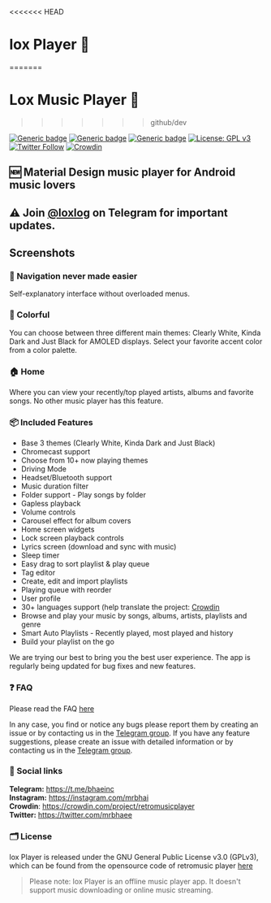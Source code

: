 <<<<<<< HEAD
# lox Player 🎵
=======
# Lox Music Player 🎵
>>>>>>> github/dev

[![Generic badge](https://img.shields.io/badge/Platform-Android-green.svg)](https://github.com/MrChota/Lox)
[![Generic badge](https://img.shields.io/badge/minSdkVersion-21-green.svg)](https://github.com/MrChota/Lox)
[![Generic badge](https://img.shields.io/badge/Download-Google_Play-green.svg)](https://play.google.com/store/apps/details?id=com.caren.music&hl=en_IN)
[![License: GPL v3](https://img.shields.io/badge/License-GPL%20v3-blue.svg)](https://github.com/MrChota/Lox/blob/master/LICENSE.md)
[![Twitter Follow](https://img.shields.io/twitter/follow/retromusicapp?style=social)](https://twitter.com/mrbhaee)
[![Crowdin](https://badges.crowdin.net/retromusicplayer/localized.svg)](https://crowdin.com/project/retromusicplayer)

## 🆕 Material Design music player for Android music lovers 

## ⚠ Join [@loxlog](https://t.me/bhaeinc) on Telegram for important updates.

## Screenshots

### 🧭 Navigation never made easier 
Self-explanatory interface without overloaded menus.

### 🎨 Colorful
You can choose between three different main themes: Clearly White, Kinda
Dark and Just Black for AMOLED displays. Select your favorite accent
color from a color palette.

### 🏠 Home
Where you can view your recently/top played artists, albums and
favorite songs. No other music player has this feature.

### 📦 Included Features
-  Base 3 themes (Clearly White, Kinda Dark and Just Black)
-  Chromecast support
-  Choose from 10+ now playing themes
-  Driving Mode
-  Headset/Bluetooth support
-  Music duration filter
-  Folder support - Play songs by folder
-  Gapless playback
-  Volume controls
-  Carousel effect for album covers
-  Home screen widgets
-  Lock screen playback controls
-  Lyrics screen (download and sync with music)
-  Sleep timer
-  Easy drag to sort playlist & play queue
-  Tag editor
-  Create, edit and import playlists
-  Playing queue with reorder
-  User profile
-  30+ languages support (help translate the project: [Crowdin](https://crowdin.com/project/retromusicplayer)
-  Browse and play your music by songs, albums, artists, playlists and
  genre
-  Smart Auto Playlists - Recently played, most played and history
-  Build your playlist on the go


We are trying our best to bring you the best user experience. The app is regularly being updated for bug fixes and new features.

### ❓ FAQ
Please read the FAQ [here](https://retromusic.app/faq.html)

In any case, you find or notice any bugs please report them by creating an issue or by contacting us in the [Telegram group](https://t.me/bhaeinc).
If you have any feature suggestions, please create an issue with detailed information or by contacting us in the [Telegram group](https://t.me/lox_suggestion).

### 🔗 Social links
**Telegram:** https://t.me/bhaeinc <br>
**Instagram:** https://instagram.com/mrbhai <br>
**Crowdin**: https://crowdin.com/project/retromusicplayer <br>
**Twitter:** https://twitter.com/mrbhaee <br>

### 🗂️ License

lox Player is released under the GNU General Public License v3.0
(GPLv3), which can be found from the opensource code of retromusic player [here](LICENSE.md)


>Please note: lox Player is an offline music player app. It
>doesn't support music downloading or online music streaming.
